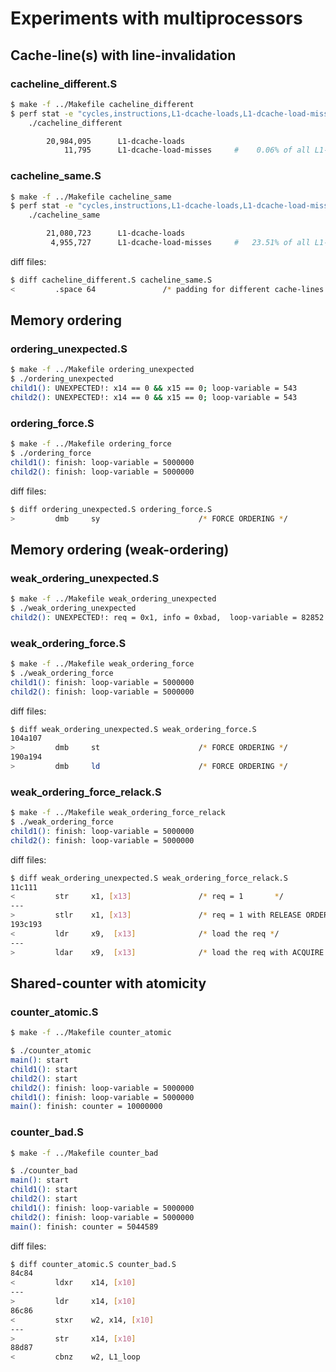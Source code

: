 
Experiments with multiprocessors
================================

## Cache-line(s) with line-invalidation

### cacheline_different.S

```sh
$ make -f ../Makefile cacheline_different
$ perf stat -e "cycles,instructions,L1-dcache-loads,L1-dcache-load-misses" \
    ./cacheline_different

        20,984,095      L1-dcache-loads
            11,795      L1-dcache-load-misses     #    0.06% of all L1-dcache hits
```


### cacheline_same.S

```sh
$ make -f ../Makefile cacheline_same
$ perf stat -e "cycles,instructions,L1-dcache-loads,L1-dcache-load-misses" \
    ./cacheline_same

        21,080,723      L1-dcache-loads
         4,955,727      L1-dcache-load-misses     #   23.51% of all L1-dcache hits
```

diff files:

```sh
$ diff cacheline_different.S cacheline_same.S
<         .space 64               /* padding for different cache-lines */
```



## Memory ordering

### ordering_unexpected.S

```sh
$ make -f ../Makefile ordering_unexpected
$ ./ordering_unexpected
child1(): UNEXPECTED!: x14 == 0 && x15 == 0; loop-variable = 543
child2(): UNEXPECTED!: x14 == 0 && x15 == 0; loop-variable = 543
```


### ordering_force.S

```sh
$ make -f ../Makefile ordering_force
$ ./ordering_force
child1(): finish: loop-variable = 5000000
child2(): finish: loop-variable = 5000000
```

diff files:

```sh
$ diff ordering_unexpected.S ordering_force.S
>         dmb     sy                      /* FORCE ORDERING */
```



## Memory ordering (weak-ordering)

### weak_ordering_unexpected.S

```sh
$ make -f ../Makefile weak_ordering_unexpected
$ ./weak_ordering_unexpected
child2(): UNEXPECTED!: req = 0x1, info = 0xbad,  loop-variable = 82852
```


### weak_ordering_force.S

```sh
$ make -f ../Makefile weak_ordering_force
$ ./weak_ordering_force
child1(): finish: loop-variable = 5000000
child2(): finish: loop-variable = 5000000
```

diff files:

```sh
$ diff weak_ordering_unexpected.S weak_ordering_force.S
104a107
>         dmb     st                      /* FORCE ORDERING */
190a194
>         dmb     ld                      /* FORCE ORDERING */
```


### weak_ordering_force_relack.S

```sh
$ make -f ../Makefile weak_ordering_force_relack
$ ./weak_ordering_force
child1(): finish: loop-variable = 5000000
child2(): finish: loop-variable = 5000000
```

diff files:

```sh
$ diff weak_ordering_unexpected.S weak_ordering_force_relack.S
11c111
<         str     x1, [x13]               /* req = 1       */
---
>         stlr    x1, [x13]               /* req = 1 with RELEASE ORDERING */
193c193
<         ldr     x9,  [x13]              /* load the req */
---
>         ldar    x9,  [x13]              /* load the req with ACQUIRE ORDERING */
```



## Shared-counter with atomicity

### counter_atomic.S

```sh
$ make -f ../Makefile counter_atomic

$ ./counter_atomic
main(): start
child1(): start
child2(): start
child2(): finish: loop-variable = 5000000
child1(): finish: loop-variable = 5000000
main(): finish: counter = 10000000
```

### counter_bad.S

```sh
$ make -f ../Makefile counter_bad

$ ./counter_bad
main(): start
child1(): start
child2(): start
child1(): finish: loop-variable = 5000000
child2(): finish: loop-variable = 5000000
main(): finish: counter = 5044589
```

diff files:

```sh
$ diff counter_atomic.S counter_bad.S
84c84
<         ldxr    x14, [x10]
---
>         ldr     x14, [x10]
86c86
<         stxr    w2, x14, [x10]
---
>         str     x14, [x10]
88d87
<         cbnz    w2, L1_loop
```
